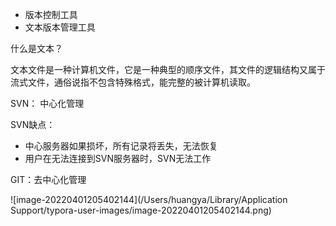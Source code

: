 - 版本控制工具
- 文本版本管理工具

什么是文本？

文本文件是一种计算机文件，它是一种典型的顺序文件，其文件的逻辑结构又属于流式文件，通俗说指不包含特殊格式，能完整的被计算机读取。

SVN： 中心化管理

SVN缺点：

- 中心服务器如果损坏，所有记录将丢失，无法恢复
- 用户在无法连接到SVN服务器时，SVN无法工作

 GIT：去中心化管理

![image-20220401205402144](/Users/huangya/Library/Application Support/typora-user-images/image-20220401205402144.png)


